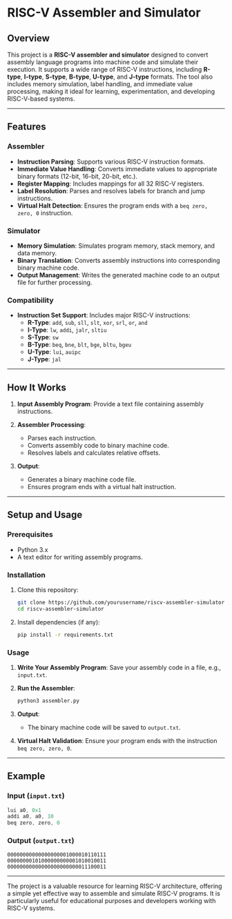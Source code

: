 # RISC-V Assembler and Simulator

## Overview

This project is a **RISC-V assembler and simulator** designed to convert assembly language programs into machine code and simulate their execution. It supports a wide range of RISC-V instructions, including **R-type**, **I-type**, **S-type**, **B-type**, **U-type**, and **J-type** formats. The tool also includes memory simulation, label handling, and immediate value processing, making it ideal for learning, experimentation, and developing RISC-V-based systems.

---

## Features

### Assembler
- **Instruction Parsing**: Supports various RISC-V instruction formats.
- **Immediate Value Handling**: Converts immediate values to appropriate binary formats (12-bit, 16-bit, 20-bit, etc.).
- **Register Mapping**: Includes mappings for all 32 RISC-V registers.
- **Label Resolution**: Parses and resolves labels for branch and jump instructions.
- **Virtual Halt Detection**: Ensures the program ends with a `beq zero, zero, 0` instruction.

### Simulator
- **Memory Simulation**: Simulates program memory, stack memory, and data memory.
- **Binary Translation**: Converts assembly instructions into corresponding binary machine code.
- **Output Management**: Writes the generated machine code to an output file for further processing.

### Compatibility
- **Instruction Set Support**: Includes major RISC-V instructions:
  - **R-Type**: `add`, `sub`, `sll`, `slt`, `xor`, `srl`, `or`, `and`
  - **I-Type**: `lw`, `addi`, `jalr`, `sltiu`
  - **S-Type**: `sw`
  - **B-Type**: `beq`, `bne`, `blt`, `bge`, `bltu`, `bgeu`
  - **U-Type**: `lui`, `auipc`
  - **J-Type**: `jal`

---

## How It Works

1. **Input Assembly Program**: 
   Provide a text file containing assembly instructions.

2. **Assembler Processing**:
   - Parses each instruction.
   - Converts assembly code to binary machine code.
   - Resolves labels and calculates relative offsets.

3. **Output**:
   - Generates a binary machine code file.
   - Ensures program ends with a virtual halt instruction.

---

## Setup and Usage

### Prerequisites
- Python 3.x
- A text editor for writing assembly programs.

### Installation
1. Clone this repository:
   ```bash
   git clone https://github.com/yourusername/riscv-assembler-simulator.git
   cd riscv-assembler-simulator
   ```

2. Install dependencies (if any):
   ```bash
   pip install -r requirements.txt
   ```

### Usage
1. **Write Your Assembly Program**:
   Save your assembly code in a file, e.g., `input.txt`.

2. **Run the Assembler**:
   ```bash
   python3 assembler.py
   ```

3. **Output**:
   - The binary machine code will be saved to `output.txt`.

4. **Virtual Halt Validation**:
   Ensure your program ends with the instruction `beq zero, zero, 0`.

---

## Example

### Input (`input.txt`)
```asm
lui a0, 0x1
addi a0, a0, 10
beq zero, zero, 0
```

### Output (`output.txt`)
```
00000000000000000001000010110111
00000000101000000000001010010011
00000000000000000000000011100011
```

---
The project is a valuable resource for learning RISC-V architecture, offering a simple yet effective way to assemble and simulate RISC-V programs. It is particularly useful for educational purposes and developers working with RISC-V systems. 
